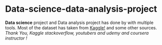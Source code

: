 # Data-science-data-analysis-project

**Data science** project and Data analysis project has done by with multiple tools. Most of the dataset has taken from [Kaggle!](http://kaggle.com) and some other sources. *Thank You, Kaggle stackoverflow, youtubers and udemy and coursera instructor !*
